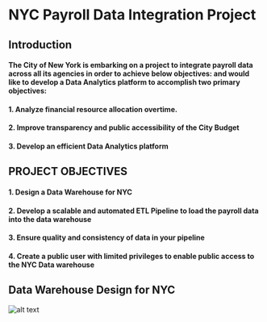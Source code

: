 # NYC Payroll Data Integration Project

## Introduction
#### The City of New York is embarking on a project to integrate payroll data across all its agencies in order to achieve below objectives: and would like to develop a Data Analytics platform to accomplish two primary objectives:

#### 1. Analyze financial resource allocation overtime.
#### 2. Improve transparency and public accessibility of the City Budget
#### 3. Develop an efficient Data Analytics platform

## PROJECT OBJECTIVES
#### 1. Design a Data Warehouse for NYC 
#### 2. Develop a scalable and automated ETL Pipeline to load the payroll data into the data warehouse
#### 3. Ensure quality and consistency of data in your pipeline
#### 4. Create a public user with limited privileges to enable public access to the NYC Data warehouse

## Data Warehouse Design for NYC 
![alt text](image.png)
